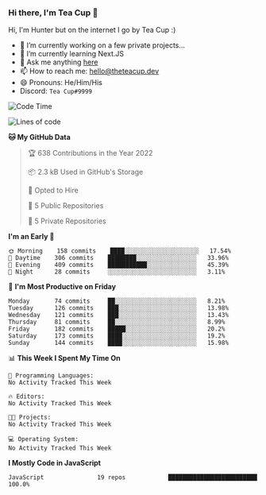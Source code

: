 ### Hi there, I'm Tea Cup 👋 

Hi, I'm Hunter but on the internet I go by Tea Cup :)

- 🔭 I’m currently working on a few private projects...
- 🌱 I’m currently learning Next.JS
- 💬 Ask me anything [here](https://github.com/TheTeaCup/TheTeaCup/issues)
- 📫 How to reach me: [hello@theteacup.dev](mailto:hello@theteacup.dev)
- 😄 Pronouns: He/Him/His
- Discord: `Tea Cup#9999`

<!--START_SECTION:waka-->
![Code Time](http://img.shields.io/badge/Code%20Time-181%20hrs%2052%20mins-blue)

![Lines of code](https://img.shields.io/badge/From%20Hello%20World%20I%27ve%20Written-70%20Thousand%20lines%20of%20code-blue)

**🐱 My GitHub Data** 

> 🏆 638 Contributions in the Year 2022
 > 
> 📦 2.3 kB Used in GitHub's Storage 
 > 
> 💼 Opted to Hire
 > 
> 📜 5 Public Repositories 
 > 
> 🔑 5 Private Repositories  
 > 
**I'm an Early 🐤** 

```text
🌞 Morning    158 commits    ████░░░░░░░░░░░░░░░░░░░░░   17.54% 
🌆 Daytime    306 commits    ████████░░░░░░░░░░░░░░░░░   33.96% 
🌃 Evening    409 commits    ███████████░░░░░░░░░░░░░░   45.39% 
🌙 Night      28 commits     ░░░░░░░░░░░░░░░░░░░░░░░░░   3.11%

```
📅 **I'm Most Productive on Friday** 

```text
Monday       74 commits     ██░░░░░░░░░░░░░░░░░░░░░░░   8.21% 
Tuesday      126 commits    ███░░░░░░░░░░░░░░░░░░░░░░   13.98% 
Wednesday    121 commits    ███░░░░░░░░░░░░░░░░░░░░░░   13.43% 
Thursday     81 commits     ██░░░░░░░░░░░░░░░░░░░░░░░   8.99% 
Friday       182 commits    █████░░░░░░░░░░░░░░░░░░░░   20.2% 
Saturday     173 commits    ████░░░░░░░░░░░░░░░░░░░░░   19.2% 
Sunday       144 commits    ████░░░░░░░░░░░░░░░░░░░░░   15.98%

```


📊 **This Week I Spent My Time On** 

```text
💬 Programming Languages: 
No Activity Tracked This Week

🔥 Editors: 
No Activity Tracked This Week

🐱‍💻 Projects: 
No Activity Tracked This Week

💻 Operating System: 
No Activity Tracked This Week

```

**I Mostly Code in JavaScript** 

```text
JavaScript               19 repos            █████████████████████████   100.0%

```



<!--END_SECTION:waka-->
